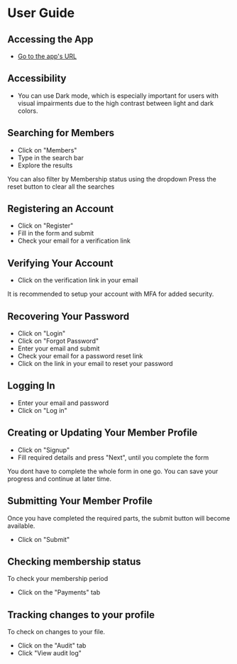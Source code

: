 # User Guide

## Accessing the App

* [Go to the app's URL](https://register.sita.ws)

## Accessibility

* You can use Dark mode, which is especially important for users with visual impairments due to the high contrast between light and dark colors.

## Searching for Members

* Click on "Members"
* Type in the search bar
* Explore the results

You can also filter by Membership status using the dropdown
Press the reset button to clear all the searches

## Registering an Account

* Click on "Register"
* Fill in the form and submit
* Check your email for a verification link

## Verifying Your Account

* Click on the verification link in your email

It is recommended to setup your account with MFA for added security.

## Recovering Your Password

* Click on "Login"
* Click on "Forgot Password"
* Enter your email and submit
* Check your email for a password reset link
* Click on the link in your email to reset your password

## Logging In

* Enter your email and password
* Click on "Log in"

## Creating or Updating Your Member Profile

* Click on "Signup"
* Fill required details and press "Next", until you complete the form

You dont have to complete the whole form in one go. You can save your progress
and continue at later time.

## Submitting Your Member Profile

Once you have completed the required parts, the submit button will become available.

* Click on "Submit"

## Checking membership status

To check your membership period

* Click on the "Payments" tab

## Tracking changes to your profile

To check on changes to your file.

* Click on the "Audit" tab
* Click "View audit log"
